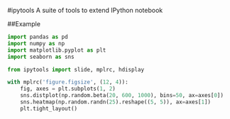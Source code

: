 #ipytools
A suite of tools to extend IPython notebook

##Example
```python
import pandas as pd
import numpy as np
import matplotlib.pyplot as plt
import seaborn as sns

from ipytools import slide, mplrc, hdisplay

with mplrc('figure.figsize', (12, 4)):
    fig, axes = plt.subplots(1, 2)
    sns.distplot(np.random.beta(20, 600, 1000), bins=50, ax=axes[0])
    sns.heatmap(np.random.randn(25).reshape((5, 5)), ax=axes[1])
    plt.tight_layout()
```

